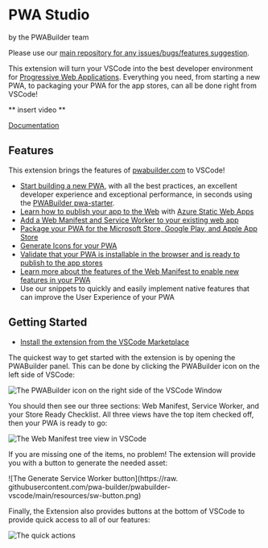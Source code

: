 # PWA Studio 
by the PWABuilder team

Please use our [main repository for any issues/bugs/features suggestion](https://github.com/pwa-builder/PWABuilder/issues/new/choose).

This extension will turn your VSCode into the best developer environment for [Progressive Web Applications](https://docs.microsoft.com/en-us/microsoft-edge/progressive-web-apps-chromium/). Everything you need, from starting a new PWA, to packaging your PWA for the app stores, can all be done right from VSCode!

** insert video **

[Documentation](https://github.com/pwa-builder/pwabuilder-vscode/wiki)

## Features
This extension brings the features of [pwabuilder.com](https://pwabuilder.com/) to VSCode!

- [Start building a new PWA](https://github.com/pwa-builder/pwabuilder-vscode/wiki/Start-building-a-new-PWA), with all the best practices, an excellent developer experience and exceptional performance, in seconds using the [PWABuilder pwa-starter](https://aka.ms/pwa-starter).
- [Learn how to publish your app to the Web](https://github.com/pwa-builder/pwabuilder-vscode/wiki/Publish-your-PWA-to-the-web) with [Azure Static Web Apps](https://docs.microsoft.com/en-us/azure/static-web-apps/overview)
- [Add a Web Manifest and Service Worker to your existing web app](https://github.com/pwa-builder/pwabuilder-vscode/wiki/Add-a-Web-Manifest-and-Service-Worker-to-your-existing-web-app)
- [Package your PWA for the Microsoft Store, Google Play, and Apple App Store](https://github.com/pwa-builder/pwabuilder-vscode/wiki/Package-your-PWA-for-the-app-stores!)
- [Generate Icons for your PWA](https://github.com/pwa-builder/pwabuilder-vscode/wiki/Generate-Icons-for-your-PWA)
- [Validate that your PWA is installable in the browser and is ready to publish to the app stores](https://github.com/pwa-builder/pwabuilder-vscode/wiki/Validate-your-PWA)
- [Learn more about the features of the Web Manifest to enable new features in your PWA](https://github.com/pwa-builder/pwabuilder-vscode/wiki/Learn-more-about-the-features-of-the-Web-Manifest)
- Use our snippets to quickly and easily implement native features that can improve the User Experience of your PWA

## Getting Started
- [Install the extension from the VSCode Marketplace](    https://marketplace.visualstudio.com/itemsitemName=pwa-builder.vscode-pwa-builder)

The quickest way to get started with the extension is by opening the PWABuilder panel. This can be done by clicking the PWABuilder icon on the left side of VSCode:

![The PWABuilder icon on the right side of the VSCode Window](https://raw.githubusercontent.com/pwa-builder/pwabuilder-vscode/main/resources/icon-view.png)

You should then see our three sections: Web Manifest, Service Worker, and your Store Ready Checklist. All three views have the top item checked off, then your PWA is ready to go:

![The Web Manifest tree view in VSCode](https://raw.githubusercontent.com/pwa-builder/pwabuilder-vscode/main/resources/validate.png)

If you are missing one of the items, no problem! The extension will provide you with a button to generate the needed asset:

![The Generate Service Worker button](https://raw. githubusercontent.com/pwa-builder/pwabuilder-vscode/main/resources/sw-button.png)

Finally, the Extension also provides buttons at the bottom of VSCode to provide quick access to all of our features:

![The quick actions](https://raw.githubusercontent.com/pwa-builder/pwabuilder-vscode/main/resources/quick-actions.png)

